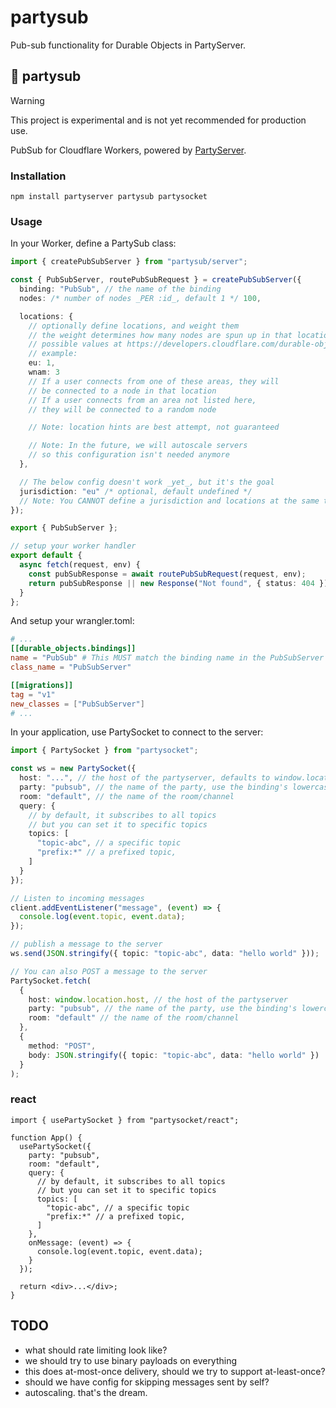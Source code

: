 # partysub

Pub-sub functionality for Durable Objects in PartyServer.

## 🥖 partysub

> [!WARNING]
> This project is experimental and is not yet recommended for production use.

PubSub for Cloudflare Workers, powered by [PartyServer](https://github.com/threepointone/partyserver/).

### Installation

```shell
npm install partyserver partysub partysocket
```

### Usage

In your Worker, define a PartySub class:

```ts
import { createPubSubServer } from "partysub/server";

const { PubSubServer, routePubSubRequest } = createPubSubServer({
  binding: "PubSub", // the name of the binding
  nodes: /* number of nodes _PER :id_, default 1 */ 100,

  locations: {
    // optionally define locations, and weight them
    // the weight determines how many nodes are spun up in that location
    // possible values at https://developers.cloudflare.com/durable-objects/reference/data-location/#provide-a-location-hint
    // example:
    eu: 1,
    wnam: 3
    // If a user connects from one of these areas, they will
    // be connected to a node in that location
    // If a user connects from an area not listed here,
    // they will be connected to a random node

    // Note: location hints are best attempt, not guaranteed

    // Note: In the future, we will autoscale servers
    // so this configuration isn't needed anymore
  },

  // The below config doesn't work _yet_, but it's the goal
  jurisdiction: "eu" /* optional, default undefined */
  // Note: You CANNOT define a jurisdiction and locations at the same time
});

export { PubSubServer };

// setup your worker handler
export default {
  async fetch(request, env) {
    const pubSubResponse = await routePubSubRequest(request, env);
    return pubSubResponse || new Response("Not found", { status: 404 });
  }
};
```

And setup your wrangler.toml:

```toml
# ...
[[durable_objects.bindings]]
name = "PubSub" # This MUST match the binding name in the PubSubServer config
class_name = "PubSubServer"

[[migrations]]
tag = "v1"
new_classes = ["PubSubServer"]
# ...
```

In your application, use PartySocket to connect to the server:

```ts
import { PartySocket } from "partysocket";

const ws = new PartySocket({
  host: "...", // the host of the partyserver, defaults to window.location.host
  party: "pubsub", // the name of the party, use the binding's lowercase form
  room: "default", // the name of the room/channel
  query: {
    // by default, it subscribes to all topics
    // but you can set it to specific topics
    topics: [
      "topic-abc", // a specific topic
      "prefix:*" // a prefixed topic,
    ]
  }
});

// Listen to incoming messages
client.addEventListener("message", (event) => {
  console.log(event.topic, event.data);
});

// publish a message to the server
ws.send(JSON.stringify({ topic: "topic-abc", data: "hello world" }));

// You can also POST a message to the server
PartySocket.fetch(
  {
    host: window.location.host, // the host of the partyserver
    party: "pubsub", // the name of the party, use the binding's lowercase form
    room: "default" // the name of the room/channel
  },
  {
    method: "POST",
    body: JSON.stringify({ topic: "topic-abc", data: "hello world" })
  }
);
```

### react

```tsx
import { usePartySocket } from "partysocket/react";

function App() {
  usePartySocket({
    party: "pubsub",
    room: "default",
    query: {
      // by default, it subscribes to all topics
      // but you can set it to specific topics
      topics: [
        "topic-abc", // a specific topic
        "prefix:*" // a prefixed topic,
      ]
    },
    onMessage: (event) => {
      console.log(event.topic, event.data);
    }
  });

  return <div>...</div>;
}
```

## TODO

- what should rate limiting look like?
- we should try to use binary payloads on everything
- this does at-most-once delivery, should we try to support at-least-once?
- should we have config for skipping messages sent by self?
- autoscaling. that's the dream.
